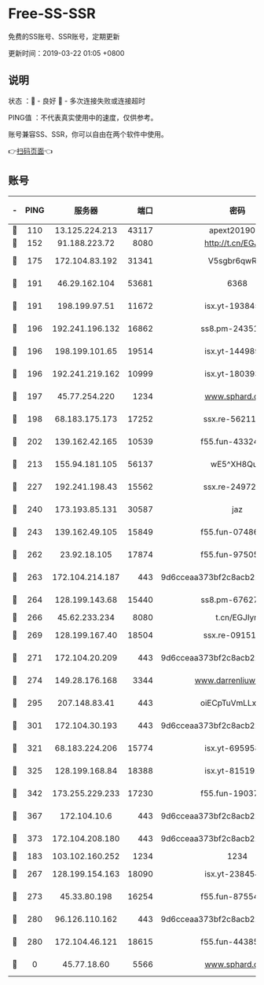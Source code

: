 # Free-SS-SSR

免费的SS账号、SSR账号，定期更新

更新时间：2019-03-22 01:05 +0800

## 说明

状态     ：🙂 - 良好 🙁 - 多次连接失败或连接超时

PING值   ：不代表真实使用中的速度，仅供参考。

账号兼容SS、SSR，你可以自由在两个软件中使用。

👉[扫码页面](https://liesauer.github.io/Free-SS-SSR/)👈

## 账号

|-|PING|服务器|端口|密码|加密方式|区域|
|:----:|:----:|:-----:|-----:|:----:|:----:|:----:|
|🙂|110|13.125.224.213|43117|apext2019005|chacha20|KR|
|🙂|152|91.188.223.72|8080|http://t.cn/EGJIyrl|rc4-md5|RU|
|🙂|175|172.104.83.192|31341|V5sgbr6qwRg1|aes-256-cfb|JP|
|🙂|191|46.29.162.104|53681|6368|aes-256-ctr|RU|
|🙂|191|198.199.97.51|11672|isx.yt-19384515|aes-256-cfb|US|
|🙂|196|192.241.196.132|16862|ss8.pm-24351736|aes-256-cfb|US|
|🙂|196|198.199.101.65|19514|isx.yt-14498993|aes-256-cfb|US|
|🙂|196|192.241.219.162|10999|isx.yt-18039327|aes-256-cfb|US|
|🙂|197|45.77.254.220|1234|www.sphard.com|aes-256-cfb|SG|
|🙂|198|68.183.175.173|17252|ssx.re-56211107|aes-256-cfb|US|
|🙂|202|139.162.42.165|10539|f55.fun-43324976|aes-256-cfb|SG|
|🙂|213|155.94.181.105|56137|wE5^XH8Quw|aes-256-cfb|US|
|🙂|227|192.241.198.43|15562|ssx.re-24972018|aes-256-cfb|US|
|🙂|240|173.193.85.131|30587|jaz|aes-256-cfb|US|
|🙂|243|139.162.49.105|15849|f55.fun-07486804|aes-256-cfb|SG|
|🙂|262|23.92.18.105|17874|f55.fun-97505102|aes-256-cfb|US|
|🙂|263|172.104.214.187|443|9d6cceaa373bf2c8acb22e60b6a58be6|aes-256-cfb|US|
|🙂|264|128.199.143.68|15440|ss8.pm-67627124|aes-256-cfb|SG|
|🙂|266|45.62.233.234|8080|t.cn/EGJIyrl|rc4-md5|CA|
|🙂|269|128.199.167.40|18504|ssx.re-09151309|aes-256-cfb|SG|
|🙂|271|172.104.20.209|443|9d6cceaa373bf2c8acb22e60b6a58be6|aes-256-cfb|US|
|🙂|274|149.28.176.168|3344|www.darrenliuwei.com|aes-256-cfb|AU|
|🙂|295|207.148.83.41|443|oiECpTuVmLLxk4Ts|aes-256-cfb|AU|
|🙂|301|172.104.30.193|443|9d6cceaa373bf2c8acb22e60b6a58be6|aes-256-cfb|US|
|🙂|321|68.183.224.206|15774|isx.yt-69595810|aes-256-cfb|SG|
|🙂|325|128.199.168.84|18388|isx.yt-81519185|aes-256-cfb|SG|
|🙂|342|173.255.229.233|17230|f55.fun-19037951|aes-256-cfb|US|
|🙂|367|172.104.10.6|443|9d6cceaa373bf2c8acb22e60b6a58be6|aes-256-cfb|US|
|🙂|373|172.104.208.180|443|9d6cceaa373bf2c8acb22e60b6a58be6|aes-256-cfb|US|
|🙂|183|103.102.160.252|1234|1234|rc4-md5|JP|
|🙂|267|128.199.154.163|18090|isx.yt-23845472|aes-256-cfb|SG|
|🙂|273|45.33.80.198|16254|f55.fun-87554546|aes-256-cfb|US|
|🙂|280|96.126.110.162|443|9d6cceaa373bf2c8acb22e60b6a58be6|aes-256-cfb|US|
|🙁|280|172.104.46.121|18615|f55.fun-44385578|aes-256-cfb|SG|
|🙁|0|45.77.18.60|5566|www.sphard.com|aes-256-cfb|JP|
